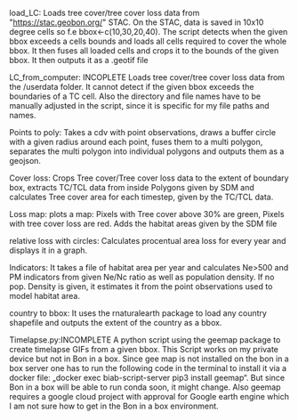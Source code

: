 load_LC:
Loads tree cover/tree cover loss data from "https://stac.geobon.org/" STAC. On the STAC, data is saved in 10x10 degree cells so f.e bbox<-c(10,30,20,40). The script detects when the given bbox exceeds a cells bounds and loads all cells required to cover the whole bbox. It then fuses all loaded cells and crops it to the bounds of the given bbox. It then outputs it as a .geotif file

LC_from_computer: INCOPLETE
Loads tree cover/tree cover loss data from the /userdata folder. It cannot detect if the given bbox exceeds the boundaries of a TC cell. Also the directory and file names have to be manually adjusted in the script, since it is specific for my file paths and names. 

Points to poly:
Takes a cdv with point observations, draws a buffer circle with a given radius around each point, fuses them to a multi polygon, separates the multi polygon into individual polygons and outputs them as a geojson. 

Cover loss:
Crops Tree cover/Tree cover loss data to the extent of boundary box, extracts TC/TCL data from inside Polygons given by SDM and calculates Tree cover area for each timestep, given by the TC/TCL data.

Loss map: 
plots a map: Pixels with Tree cover above 30% are green, Pixels with tree cover loss are red. Adds the habitat areas given by the SDM file

relative loss with circles: 
Calculates procentual area loss for every year and displays it in a graph. 

Indicators: 
It takes a file of habitat area per year and calculates Ne>500 and PM indicators from given Ne/Nc ratio as well as population density. If no pop. Density is given, it estimates it from the point observations used to model habitat area.

country to bbox:
It uses the rnaturalearth package to load any country shapefile and outputs the extent of the country as a bbox.

Timelapse.py:INCOMPLETE
A python script using the geemap package to create timelapse GIFs from a given bbox. This Script works on my private device but not in Bon in a box. Since gee map is not installed on the bon in a box server one has to run the following code in the terminal to install it via a docker file: „docker exec biab-script-server pip3 install geemap“. But since Bon in a box will be able to run conda soon, it might change. Also geemap requires a google cloud project with approval for Google earth engine which I am not sure how to get in the Bon in a box environment. 
